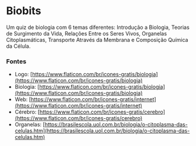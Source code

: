# Biobits

Um quiz de biologia com 6 temas diferentes: Introdução a Biologia, Teorias de Surgimento da Vida, Relações Entre os Seres Vivos, Organelas Citoplasmáticas, Transporte Através da Membrana e Composição Química da Célula.

### Fontes

-   Logo: [https://www.flaticon.com/br/icones-gratis/biologia](https://www.flaticon.com/br/icones-gratis/biologia)
-   Biologia: [https://www.flaticon.com/br/icones-gratis/biologia](https://www.flaticon.com/br/icones-gratis/biologia)
-   Web: [https://www.flaticon.com/br/icones-gratis/internet](https://www.flaticon.com/br/icones-gratis/internet)
-   Cérebro: [https://www.flaticon.com/br/icones-gratis/cerebro](https://www.flaticon.com/br/icones-gratis/cerebro)
-   Organelas: [https://brasilescola.uol.com.br/biologia/o-citoplasma-das-celulas.htm](https://brasilescola.uol.com.br/biologia/o-citoplasma-das-celulas.htm)
